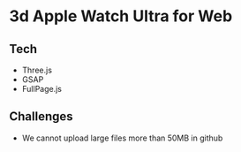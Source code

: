 # 3d Apple Watch Ultra for Web

## Tech

- Three.js
- GSAP
- FullPage.js

## Challenges

- We cannot upload large files more than 50MB in github
